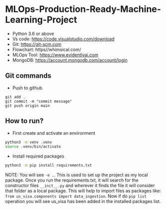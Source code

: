 # MLOps-Production-Ready-Machine-Learning-Project

- Python 3.6 or above
- Vs code: https://code.visualstudio.com/download
- Git: https://git-scm.com
- Flowchart: https//whimsical.com/
- MLOps Tool: https://www.evidentlyai.com
- MongoDB: https://account.mongodb.com/account/login

## Git commands
- Push to github
```
git add .
git commit -m "commit message"
git push origin main 
```

## How to run?
- First create and activate an environment
```bash
python3 -m venv .venv
source .venv/bin/activate
```
- Install required packages
```bash
python3 -m pip install requirements.txt
```

NOTE: You will see ``` -e . ```. This is used to set up the project as my local package. Once you run the requirements.txt, it will search for the constructor files ```__init__.py``` and wherever it finds the file it will consider that folder as a local package. This will help to import files as packages like: ```from us_visa.components import data_ingestion```. Now if do ```pip list``` operation you will see us_visa has been added in the installed packages list.
